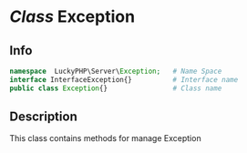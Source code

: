 # ***Class*** **Exception**

## Info

```php
namespace  LuckyPHP\Server\Exception;   # Name Space
interface InterfaceException{}          # Interface name
public class Exception{}                # Class name
```

## Description
This class contains methods for manage Exception